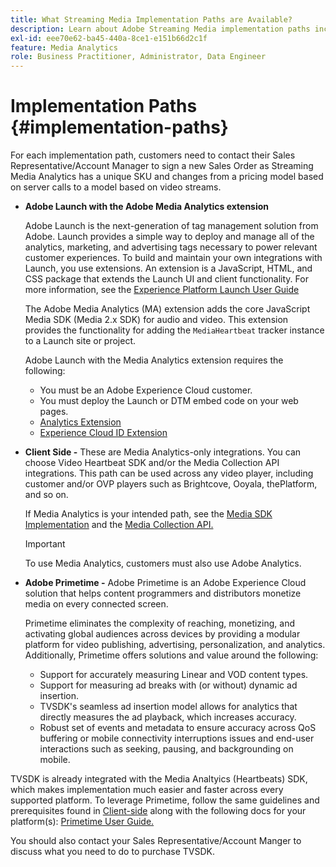 ```yaml
---
title: What Streaming Media Implementation Paths are Available?
description: Learn about Adobe Streaming Media implementation paths including Adobe Launch.
exl-id: eee70e62-ba45-440a-8ce1-e151b66d2c1f
feature: Media Analytics
role: Business Practitioner, Administrator, Data Engineer
---
```

# Implementation Paths {#implementation-paths}

For each implementation path, customers need to contact their Sales Representative/Account Manager to sign a new Sales Order as Streaming Media Analytics has a unique SKU and changes from a pricing model based on server calls to a model based on video streams.

* **Adobe Launch with the Adobe Media Analytics extension**

   Adobe Launch is the next-generation of tag management solution from Adobe. Launch provides a simple way to deploy and manage all of the analytics, marketing, and advertising tags necessary to power relevant customer experiences. To build and maintain your own integrations with Launch, you use extensions. An extension is a JavaScript, HTML, and CSS package that extends the Launch UI and client functionality. For more information, see the [Experience Platform Launch User Guide](https://experienceleague.adobe.com/docs/launch/using/overview.html)

   The Adobe Media Analytics (MA) extension adds the core JavaScript Media SDK (Media 2.x SDK) for audio and video. This extension provides the functionality for adding the `MediaHeartbeat` tracker instance to a Launch site or project.

   Adobe Launch with the Media Analytics extension requires the following:
   * You must be an Adobe Experience Cloud customer.
   * You must deploy the Launch or DTM embed code on your web pages.
   * [Analytics Extension](https://experienceleague.adobe.com/docs/launch/using/extensions-ref/adobe-extension/analytics-extension/overview.html)
   * [Experience Cloud ID Extension](https://experienceleague.adobe.com/docs/launch/using/extensions-ref/adobe-extension/id-service-extension/overview.html)


* **Client Side -** These are Media Analytics-only integrations. You can choose Video Heartbeat SDK and/or the Media Collection API integrations. This path can be used across any video player, including customer and/or OVP players such as Brightcove, Ooyala, thePlatform, and so on.

   If Media Analytics is your intended path, see the [Media SDK Implementation](/help/sdk-implement/setup/setup-overview.md) and the [Media Collection API.](/help/media-collection-api/mc-api-overview.md)

   >[!IMPORTANT]
   >
   >To use Media Analytics, customers must also use Adobe Analytics.

* **Adobe Primetime -** Adobe Primetime is an Adobe Experience Cloud solution that helps content programmers and distributors monetize media on every connected screen.

   Primetime eliminates the complexity of reaching, monetizing, and activating global audiences across devices by providing a modular platform for video publishing, advertising, personalization, and analytics. Additionally, Primetime offers solutions and value around the following:

   * Support for accurately measuring Linear and VOD content types.
   * Support for measuring ad breaks with (or without) dynamic ad insertion.
   * TVSDK's seamless ad insertion model allows for analytics that directly measures the ad playback, which increases accuracy.
   * Robust set of events and metadata to ensure accuracy across QoS buffering or mobile connectivity interruptions issues and end-user interactions such as seeking, pausing, and backgrounding on mobile.
<!--
   * Integrated support for Nielsen DTVR (linear) with ID3 metadata and DCR with CMS metadata.
-->

   TVSDK is already integrated with the Media Analtyics (Heartbeats) SDK, which makes implementation much easier and faster across every supported platform. <!--Primetime also supports the partnership with Nielsen.--> To leverage Primetime, follow the same guidelines and prerequisites found in [Client-side](/help/intro-to-ava/implementation-paths/client-side-path.md) along with the following docs for your platform(s): [Primetime User Guide.](https://helpx.adobe.com/primetime/user-guide.html)

   You should also contact your Sales Representative/Account Manger to discuss what you need to do to purchase TVSDK.
